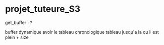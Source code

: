# projet_tuteure_S3

get_buffer : ?

buffer dynamique
avoir le tableau chronologique
tableau jusqu'a la ou il est plein + size